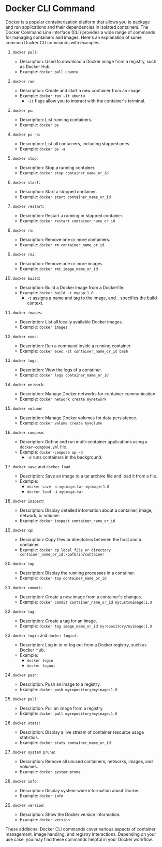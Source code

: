 # Docker CLI Command

Docker is a popular containerization platform that allows you to package and run applications and their dependencies in isolated containers. The Docker Command Line Interface (CLI) provides a wide range of commands for managing containers and images. Here's an explanation of some common Docker CLI commands with examples:

1. `docker pull`:

   - Description: Used to download a Docker image from a registry, such as Docker Hub.
   - Example: `docker pull ubuntu`
2. `docker run`:

   - Description: Create and start a new container from an image.
   - Example: `docker run -it ubuntu`
     - `-it` flags allow you to interact with the container's terminal.
3. `docker ps`:

   - Description: List running containers.
   - Example: `docker ps`
4. `docker ps -a`:

   - Description: List all containers, including stopped ones.
   - Example: `docker ps -a`
5. `docker stop`:

   - Description: Stop a running container.
   - Example: `docker stop container_name_or_id`
6. `docker start`:

   - Description: Start a stopped container.
   - Example: `docker start container_name_or_id`
7. `docker restart`:

   - Description: Restart a running or stopped container.
   - Example: `docker restart container_name_or_id`
8. `docker rm`:

   - Description: Remove one or more containers.
   - Example: `docker rm container_name_or_id`
9. `docker rmi`:

   - Description: Remove one or more images.
   - Example: `docker rmi image_name_or_id`
10. `docker build`:

    - Description: Build a Docker image from a Dockerfile.
    - Example: `docker build -t myapp:1.0 .`
      - `-t` assigns a name and tag to the image, and `.` specifies the build context.
11. `docker images`:

    - Description: List all locally available Docker images.
    - Example: `docker images`
12. `docker exec`:

    - Description: Run a command inside a running container.
    - Example: `docker exec -it container_name_or_id bash`
13. `docker logs`:

    - Description: View the logs of a container.
    - Example: `docker logs container_name_or_id`
14. `docker network`:

    - Description: Manage Docker networks for container communication.
    - Example: `docker network create mynetwork`
15. `docker volume`:

    - Description: Manage Docker volumes for data persistence.
    - Example: `docker volume create myvolume`
16. `docker-compose`:

    - Description: Define and run multi-container applications using a `docker-compose.yml` file.
    - Example: `docker-compose up -d`
      - `-d` runs containers in the background.
17. `docker save` and `docker load`:

    - Description: Save an image to a tar archive file and load it from a file.
    - Example:
      - `docker save -o myimage.tar myimage:1.0`
      - `docker load -i myimage.tar`
18. `docker inspect`:

    - Description: Display detailed information about a container, image, network, or volume.
    - Example: `docker inspect container_name_or_id`
19. `docker cp`:

    - Description: Copy files or directories between the host and a container.
    - Example: `docker cp local_file_or_directory container_name_or_id:/path/in/container`
20. `docker top`:

    - Description: Display the running processes in a container.
    - Example: `docker top container_name_or_id`
21. `docker commit`:

    - Description: Create a new image from a container's changes.
    - Example: `docker commit container_name_or_id mycustomimage:1.0`
22. `docker tag`:

    - Description: Create a tag for an image.
    - Example: `docker tag image_name_or_id myrepository/myimage:1.0`
23. `docker login` and `docker logout`:

    - Description: Log in to or log out from a Docker registry, such as Docker Hub.
    - Example:
      - `docker login`
      - `docker logout`
24. `docker push`:

    - Description: Push an image to a registry.
    - Example: `docker push myrepository/myimage:1.0`
25. `docker pull`:

    - Description: Pull an image from a registry.
    - Example: `docker pull myrepository/myimage:1.0`
26. `docker stats`:

    - Description: Display a live stream of container resource usage statistics.
    - Example: `docker stats container_name_or_id`
27. `docker system prune`:

    - Description: Remove all unused containers, networks, images, and volumes.
    - Example: `docker system prune`
28. `docker info`:

    - Description: Display system-wide information about Docker.
    - Example: `docker info`
29. `docker version`:

    - Description: Show the Docker version information.
    - Example: `docker version`

These additional Docker CLI commands cover various aspects of container management, image handling, and registry interactions. Depending on your use case, you may find these commands helpful in your Docker workflow.
